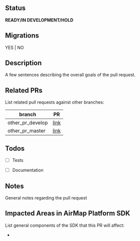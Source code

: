 ## Status
**READY/IN DEVELOPMENT/HOLD**

## Migrations
YES | NO

## Description
A few sentences describing the overall goals of the pull request.

## Related PRs
List related pull requests against other branches:

branch | PR
------ | ------
other_pr_develop | [link]()
other_pr_master | [link]()

## Todos
- [ ] Tests
- [ ] Documentation


## Notes
General notes regarding the pull request

## Impacted Areas in AirMap Platform SDK
List general components of the SDK that this PR will affect:

* 
